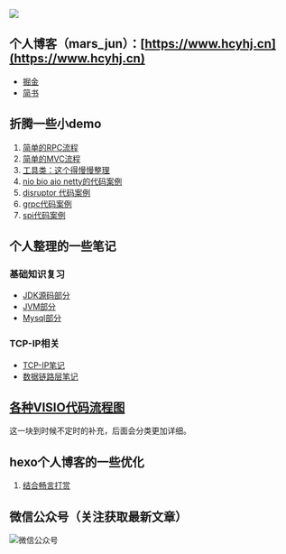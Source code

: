 ![](https://i.imgur.com/W9hmyZV.jpg)
## 个人博客（mars_jun）：[https://www.hcyhj.cn](https://www.hcyhj.cn)


- [掘金](https://juejin.im/user/5bf3fb2de51d4553f4271bda)
- [简书](https://www.jianshu.com/u/55f7b32e6cfa)

## 折腾一些小demo
1. [简单的RPC流程](https://github.com/crazyStrongboy/wheel/tree/master/rpc_server "简单的RPC流程")
2. [简单的MVC流程](https://github.com/crazyStrongboy/wheel/tree/master/simple_web "简单的MVC流程")
3. [工具类：这个得慢慢整理](https://github.com/crazyStrongboy/wheel/tree/master/common_utils "工具类")
4. [nio bio aio netty的代码案例](https://github.com/crazyStrongboy/wheel/tree/master/echo "nio bio aio netty的代码案例")
5. [disruptor 代码案例](https://github.com/crazyStrongboy/wheel/tree/master/disruptor_test "disruptor 代码案例")
6. [grpc代码案例](https://github.com/crazyStrongboy/wheel/tree/master/grpc_test "grpc代码案例")
7. [spi代码案例](https://github.com/crazyStrongboy/wheel/tree/master/spi_demo "spi代码案例")






## 个人整理的一些笔记

### 基础知识复习
- [JDK源码部分](https://github.com/crazyStrongboy/wheel/blob/master/%E7%AC%94%E8%AE%B0%E8%B5%84%E6%96%99/jdk%E6%BA%90%E7%A0%81%E9%83%A8%E5%88%86.md "JDK源码部分")
- [JVM部分](https://github.com/crazyStrongboy/wheel/blob/master/%E7%AC%94%E8%AE%B0%E8%B5%84%E6%96%99/JVM%E9%83%A8%E5%88%86.md "JVM部分")
- [Mysql部分](https://github.com/crazyStrongboy/wheel/blob/master/%E7%AC%94%E8%AE%B0%E8%B5%84%E6%96%99/Mysql%E9%83%A8%E5%88%86.md "Mysql部分")

### TCP-IP相关
- [TCP-IP笔记](https://github.com/crazyStrongboy/wheel/blob/master/%E7%AC%94%E8%AE%B0%E8%B5%84%E6%96%99/TCP-IP%E5%9B%BE%E8%A7%A3%E7%AC%94%E8%AE%B0.md "TCP-IP笔记")
- [数据链路层笔记](https://github.com/crazyStrongboy/wheel/blob/master/%E7%AC%94%E8%AE%B0%E8%B5%84%E6%96%99/%E6%95%B0%E6%8D%AE%E9%93%BE%E8%B7%AF%E5%B1%82.md "数据链路层笔记")


## [各种VISIO代码流程图](https://github.com/crazyStrongboy/wheel/tree/master/visio)
这一块到时候不定时的补充，后面会分类更加详细。

## hexo个人博客的一些优化
1. [结合畅言打赏](https://github.com/crazyStrongboy/wheel/blob/master/%E5%8D%9A%E5%AE%A2%E7%9B%B8%E5%85%B3/hexo_next%E4%BC%98%E5%8C%96/%E7%BB%93%E5%90%88%E7%95%85%E8%A8%80%E6%89%93%E8%B5%8F.md)


## 微信公众号（关注获取最新文章）
![微信公众号](https://i.imgur.com/moOpVS5.jpg)